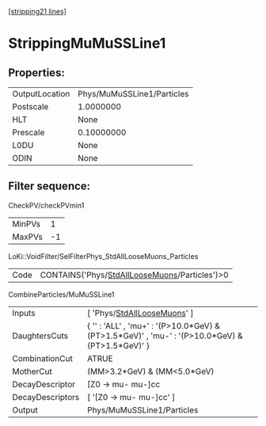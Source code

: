 [[stripping21 lines]](./stripping21-index)

# StrippingMuMuSSLine1

## Properties:

|                |                            |
|----------------|----------------------------|
| OutputLocation | Phys/MuMuSSLine1/Particles |
| Postscale      | 1.0000000                  |
| HLT            | None                       |
| Prescale       | 0.10000000                 |
| L0DU           | None                       |
| ODIN           | None                       |

## Filter sequence:

CheckPV/checkPVmin1

|        |     |
|--------|-----|
| MinPVs | 1   |
| MaxPVs | -1  |

LoKi::VoidFilter/SelFilterPhys_StdAllLooseMuons_Particles

|      |                                                                                                  |
|------|--------------------------------------------------------------------------------------------------|
| Code | CONTAINS('Phys/[StdAllLooseMuons](./stripping21-commonparticles-stdallloosemuons)/Particles')\>0 |

CombineParticles/MuMuSSLine1

|                  |                                                                                                        |
|------------------|--------------------------------------------------------------------------------------------------------|
| Inputs           | [ 'Phys/[StdAllLooseMuons](./stripping21-commonparticles-stdallloosemuons)' ]                        |
| DaughtersCuts    | { '' : 'ALL' , 'mu+' : '(P\>10.0\*GeV) & (PT\>1.5\*GeV)' , 'mu-' : '(P\>10.0\*GeV) & (PT\>1.5\*GeV)' } |
| CombinationCut   | ATRUE                                                                                                  |
| MotherCut        | (MM\>3.2\*GeV) & (MM\<5.0\*GeV)                                                                        |
| DecayDescriptor  | [Z0 -\> mu- mu-]cc                                                                                   |
| DecayDescriptors | [ '[Z0 -\> mu- mu-]cc' ]                                                                           |
| Output           | Phys/MuMuSSLine1/Particles                                                                             |
